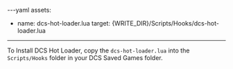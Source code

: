 ---yaml
assets:
  - name: dcs-hot-loader.lua
    target: {WRITE_DIR}/Scripts/Hooks/dcs-hot-loader.lua
---

To Install DCS Hot Loader, copy the `dcs-hot-loader.lua` into the `Scripts/Hooks` folder in your DCS Saved Games folder.
